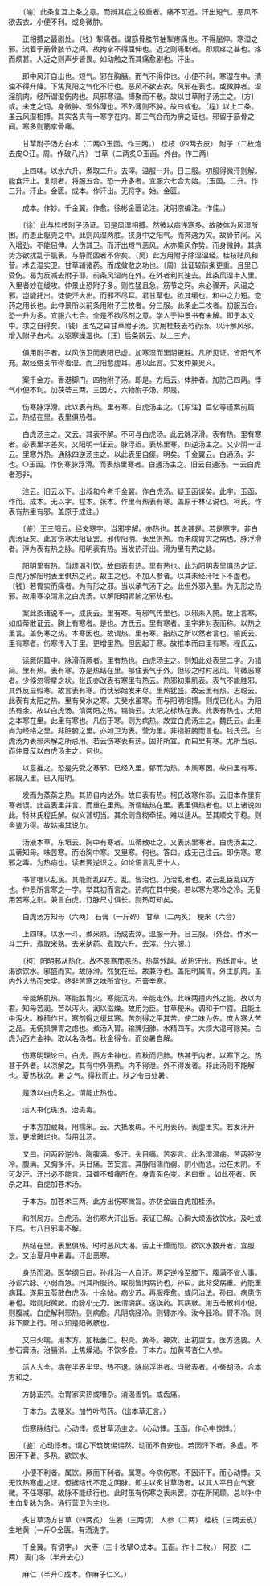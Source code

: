 <!-- { "loadSidebar": true } -->
　　〔喻〕此条复互上条之意。而辨其症之较重者。痛不可近。汗出短气。恶风不欲去衣。小便不利。或身微肿。

　　正相搏之最剧处。〔钱〕掣痛者。谓筋骨肢节抽掣疼痛也。不得屈伸。寒湿之邪。流着于筋骨肢节之间。故拘挛不得屈伸也。近之则痛剧者。即烦疼之甚也。疼而烦甚。人近之则声步皆畏。如动触之而其痛愈剧也。汗出。

　　即中风汗自出也。短气。邪在胸膈。而气不得伸也。小便不利。寒湿在中。清浊不得升降。下焦真阳之气化不行也。恶风不欲去衣。风邪在表也。或微肿者。湿淫肌肉。经所谓湿伤肉也。风邪寒湿。搏聚而不散。故以甘草附子汤主之。〔方〕或。未定之词。身微肿。湿外薄也。不外薄则不肿。故曰或也。〔程〕以上二条。虽云风湿相搏。其实各夹有一寒字在内。即三气合而为痹之证也。邪留于筋骨之间。寒多则筋挛骨痛。

　　甘草附子汤方白术（二两○玉函。作三两。） 桂枝（四两去皮） 附子（二枚炮去皮○汪。周。作破八片） 甘草（二两炙○玉函。外台。作三两）

　　上四味。以水六升。煮取二升。去滓。温服一升。日三服。初服得微汗则解。能食汗止。复烦者。将服五合。恐一升多者。宜服六七合为始。（玉函。二升。作三升。汗止。金匮。成本。作汗出。无将字。始。金匮。

　　成本。作妙。千金翼。作愈。徐彬金匮论注。沈明宗编注。作佳。）

　　〔徐〕此与桂枝附子汤证。同是风湿相搏。然彼以病浅寒多。故肢体为风湿所困。而患止躯壳之中。此则风湿两胜。挟身中之阳气。而奔逸为灾。故骨节间。风入增劲。不能屈伸。大伤其卫。而汗出短气恶风。水亦乘风作势。而身微肿。其病势方欲扰乱于肌表。与静而困者不侔矣。〔吴〕此方用附子除湿温经。桂枝祛风和营。术去湿实卫。甘草辅诸药。而成敛散之功也。〔周〕此证较前条更重。且里已受伤。曷为反减去附子耶。前条风湿尚在外。在外者利其速去。此条风湿半入里。入里者妙在缓攻。仲景止恐附子多。则性猛且急。筋节之窍。未必骤开。风湿之邪。岂能托出。徒使汗大出。而邪不尽耳。君甘草也。欲其缓也。和中之力短。恋药之用长也。此仲景所以前条用附子三枚者。分三服。此条止二枚者。初服五合。恐一升为多。宜服六七合。全是不欲尽剂之意。学人于仲景书有未解。即于本文中。求之自得矣。〔钱〕虽名之曰甘草附子汤。实用桂枝去芍药汤。以汗解风邪。增入附子白术。以驱寒燥湿也。〔汪〕后条辨云。以上三方。

　　俱用附子者。以风伤卫而表阳已虚。加寒湿而里阴更胜。凡所见证。皆阳气不充。故经络关节得着湿。而卫阳愈虚耳。愚以此言。实发仲景奥义。

　　案千金方。香港脚门。四物附子汤。即是。方后云。体肿者。加防己四两。悸气小便不利。加茯苓三两。三因方。六物附子汤。即是。

　　伤寒脉浮滑。此以表有热。里有寒。白虎汤主之。（【原注】巨亿等谨案前篇云。热结在里。表里俱热者。

　　白虎汤主之。又云。其表不解。不可与白虎汤。此云脉浮滑。表有热。里有寒者。必表里字差矣。又阳明一证云。脉浮迟。表热里寒。四逆汤主之。又少阴一证云。里寒外热。通脉四逆汤主之。以此表里自瘥。明矣。千金翼云。白通汤。非也。○玉函。作伤寒脉浮滑。而表热里寒者。白通汤主之。旧云白通汤。一云白虎者恐非。

　　注云。旧云以下。出叔和今考千金翼。作白虎汤。疑玉函误矣。此字。玉函。作而。成本。无以字。程本。张本。作里有热表有寒。盖原于林亿说也。柯氏。作表有热里有邪。盖原于成注。）

　　〔鉴〕王三阳云。经文寒字。当邪字解。亦热也。其说甚是。若是寒字。非白虎汤证矣。此言伤寒太阳证罢。邪传阳明。表里俱热。而未成胃实之病也。脉浮滑者。浮为表有热之脉。阳明表有热。当发热汗出。滑为里有热之脉。

　　阳明里有热。当烦渴引饮。故曰表有热。里有热也。此为阳明表里俱热之证。白虎乃解阳明表里俱热之药。故主之也。不加人参者。以其未经汗吐下不虚也。〔钱〕若胃实而痛者。为有形之邪。当以承气汤下之。此但外邪入里。为无形之热邪。故用寒凉清肃之白虎汤。以解阳明胃腑之邪热也。

　　案此条诸说不一。成氏云。里有寒。有邪气传里也。以邪未入腑。故止言寒。如瓜蒂散证云。胸上有寒者。是也。方氏云。里有寒者。里字非对表而称。以热之里言。盖伤寒之热。本寒因也。故谓热。里有寒。指热之所以然者言也。喻氏云。里有寒者。伤寒传入于里。更增里热。但因起于寒。故推本而曰里有寒。程氏云。

　　读厥阴篇中。脉滑而厥者。里有热也。白虎汤主之。则知此处表里二字。为错简。里有热。表有寒。亦是热结在里。郁住表气于外。但较之时时恶风。背微恶寒者。少倏忽零星之状。张氏亦改表有寒里有热云。热邪初乘肌表。表气不能胜邪。其外反显假寒。故言表有寒。而伏邪始发未尽。里热犹盛。故云里有热。志聪云。此表有太阳之热。里有癸水之寒。夫癸水虽寒。而与阳明相搏。则戊已化火。为阳热有余。故以白虎汤。清两阳之热。锡驹云。太阳之标热在表。此表有热也。太阳之本寒在里。此里有寒也。凡伤于寒。则为病热。故宜白虎汤主之。魏氏云。此里尚为经络之里。非脏腑之里。亦如卫为表。营为里。非指脏腑而言也。钱氏云。白虎汤为表邪未解之所忌用。若云伤寒表有热。固非所宜。而曰里有寒。尤所当忌。而仲景反以白虎汤主之。何也。

　　以意推之。恐是先受之寒邪。已经入里。郁而为热。本属寒因。故曰里有寒。邪既入里。已入阳明。

　　发而为蒸蒸之热。其热自内达外。故曰表有热。柯氏改寒作邪。云旧本作里有寒者误。此虽表里并言。而重在里热。所谓结热在里。表里俱热者也。以上诸说如此。特林氏程氏解。似义甚切当。其余则含糊牵扭。难以适从。至其顺文平稳。则金鉴为得。故姑揭其说尔。

　　汤液本草。东垣云。胸中有寒者。瓜蒂散吐之。又表热里寒者。白虎汤主之。瓜蒂知母。味苦寒。而治胸中寒。又里寒。何也。答曰。成无己注云。即伤寒。寒邪之毒。为热病也。读者要逆识之。如论语言乱臣十人。

　　书言唯以乱民。其能而乱四方。乱。皆治也。乃治乱者也。故云乱臣乱四方也。仲景所言寒之一字。举其初而言之。热病在其中矣。若以寒为寒冷之冷。无复用苦寒之剂。兼言白虎。订脉尺寸俱长。则热可知矣。

　　白虎汤方知母（六两） 石膏（一斤碎） 甘草（二两炙） 粳米（六合）

　　上四味。以水一斗。煮米熟。汤成去滓。温服一升。日三服。（外台。作水一斗二升。煮取米熟。去米纳药。煮取六升。去滓。分六服。）

　　〔柯〕阳明邪从热化。故不恶寒而恶热。热蒸外越。故热汗出。热烁胃中。故渴欲饮水。邪盛而实。故脉滑。然犹在经。故兼浮也。盖阳明属胃。外主肌肉。虽内外大热而未实。终非苦寒之味所宜也。石膏辛寒。

　　辛能解肌热。寒能胜胃火。寒能沉内。辛能走外。此味两擅内外之能。故以为君。知母苦润。苦以泻火。润以滋燥。故用为臣。甘草粳米。调和于中宫。且能土中泻火。稼穑作甘。寒剂得之缓其寒。苦剂得之平其苦。使二味为佐。庶大寒大苦之品。无伤损脾胃之虑也。煮汤入胃。输脾归肺。水精四布。大烦大渴可除矣。白虎为西方金神。取以名汤者。秋金得令。而炎暑自解。

　　伤寒明理论曰。白虎。西方金神也。应秋而归肺。热甚于内者。以寒下之。热甚于外者。以凉解之。其有中外俱热。内不得泄。外不得发者。非此汤则不能解也。夏热秋凉。暑 之气。得秋而止。秋之令曰处暑。

　　是汤以白虎名之。谓能止热也。

　　活人书化斑汤。治斑毒。

　　于本方加葳蕤。用糯米。云。大抵发斑。不可用表药。表虚里实。若发汗开泄。更增斑烂也。当用此汤。

　　又曰。问两胫逆冷。胸腹满。多汗。头目痛。苦妄言。此名湿温病。苦两胫逆冷。腹满。又胸多汗。头目痛。苦妄言。其脉阳濡而弱。阴小而急。治在太阴。不可发汗。汗出必不能言。耳聋不知痛所在。身青面色变。名曰重 。如此死者。医杀之耳。白虎加苍术汤。

　　于本方。加苍术三两。此方出伤寒微旨。亦仿金匮白虎加桂汤。

　　和剂局方。白虎汤。治伤寒大汗出后。表证已解。心胸大烦渴欲饮水。及吐或下后。七八日邪毒不解。

　　热结在里。表里俱热。时时恶风大渴。舌上干燥而烦。欲饮水数升者。宜服之。又治夏月中暑毒。汗出恶寒。

　　身热而渴。医学纲目曰。孙兆治一人自汗。两足逆冷至膝下。腹满不省人事。孙诊六脉。小弱而急。问其所服药。取视皆阴病药也。孙曰。此非受病重。药能重病耳。遂用五苓散白虎汤。十余帖。病少苏。再服痊愈。或问治法。孙曰。病患伤暑也。始则阳微厥。而脉小无力。医谓阴病。遂误药。其病厥。用五苓散利小便。则腹减。白虎解利邪热。则病愈。凡阴病胫冷。则臂亦冷。汝今胫冷。臂不冷。则非下厥上行。所以知是阳微厥也。

　　又曰火喘。用本方。加栝蒌仁。枳壳。黄芩。神效。出初虞世。医方选要。人参石膏汤。治膈消。上焦燥渴。不饮多食。于本方。加黄芩杏仁人参。

　　活人大全。病在半表半里。热不退。脉尚浮洪者。当微表者。小柴胡汤。合本方和之。

　　方脉正宗。治胃家实热或嘈杂。消渴善饥。或齿痛。

　　于本方。去粳米。加竹叶芍药。（出本草汇言。）

　　伤寒脉结代。心动悸。炙甘草汤主之。（心动悸。玉函。作心中惊悸。）

　　〔鉴〕心动悸者。谓心下筑筑惕惕然。动而不自安也。若因汗下者。多虚。不因汗下者。多热。欲饮水。

　　小便不利者。属饮。厥而下利者。属寒。今病伤寒。不因汗下。而心动悸。又无饮热寒虚之证。但据结代不足之阴脉。即主以炙甘草汤者。以其人平日血气衰微。不任寒邪。故脉不能续行也。此时虽有伤寒之表未罢。亦在所罔顾。总以补中生血复脉为急。通行营卫为主也。

　　炙甘草汤方甘草（四两炙） 生姜（三两切） 人参（二两） 桂枝（三两去皮） 生地黄（一斤○金匮。有酒洗字。

　　千金翼。有切字。） 大枣（三十枚擘○成本。玉函。作十二枚。） 阿胶（二两） 麦门冬（半升去心）

　　麻仁（半升○成本。作麻子仁义。）

